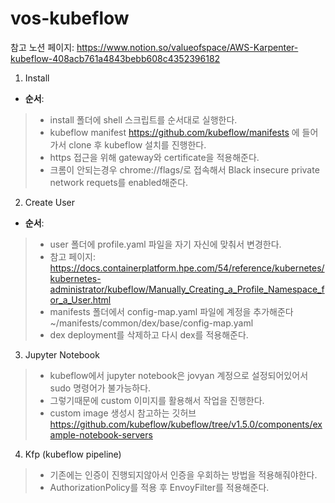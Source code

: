 # vos-kubeflow
참고 노션 페이지: https://www.notion.so/valueofspace/AWS-Karpenter-kubeflow-408acb761a4843bebb608c4352396182

1) Install
- **순서**: 
> - install 폴더에 shell 스크립트를 순서대로 실행한다.
> - kubeflow manifest https://github.com/kubeflow/manifests 에 들어가서 clone 후 kubeflow 설치를 진행한다.
> - https 접근을 위해 gateway와 certificate을 적용해준다.
> - 크롬이 안되는경우 chrome://flags/로 접속해서 Black insecure private network requets를 enabled해준다.

2) Create User
- **순서**:
> - user 폴더에 profile.yaml 파일을 자기 자신에 맞춰서 변경한다.
> - 참고 페이지: https://docs.containerplatform.hpe.com/54/reference/kubernetes/kubernetes-administrator/kubeflow/Manually_Creating_a_Profile_Namespace_for_a_User.html
> - manifests 폴더에서 config-map.yaml 파일에 계정을 추가해준다 ~/manifests/common/dex/base/config-map.yaml
> - dex deployment를 삭제하고 다시 dex를 적용해준다.

3) Jupyter Notebook
> - kubeflow에서 jupyter notebook은 jovyan 계정으로 설정되어있어서 sudo 명령어가 불가능하다.
> - 그렇기때문에 custom 이미지를 활용해서 작업을 진행한다.
> - custom image 생성시 참고하는 깃허브 https://github.com/kubeflow/kubeflow/tree/v1.5.0/components/example-notebook-servers

4) Kfp (kubeflow pipeline)
> - 기존에는 인증이 진행되지않아서 인증을 우회하는 방법을 적용해줘야한다.
> - AuthorizationPolicy를 적용 후 EnvoyFilter를 적용해준다.
